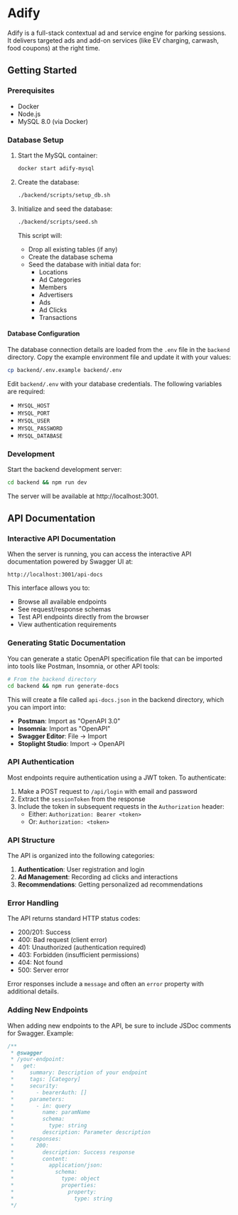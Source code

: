 # Adify

Adify is a full-stack contextual ad and service engine for parking sessions. It delivers targeted ads and add-on services (like EV charging, carwash, food coupons) at the right time.

## Getting Started

### Prerequisites

- Docker
- Node.js
- MySQL 8.0 (via Docker)

### Database Setup

1. Start the MySQL container:
   ```bash
   docker start adify-mysql
   ```

2. Create the database:
   ```bash
   ./backend/scripts/setup_db.sh
   ```

3. Initialize and seed the database:
   ```bash
   ./backend/scripts/seed.sh
   ```

   This script will:
   - Drop all existing tables (if any)
   - Create the database schema
   - Seed the database with initial data for:
     - Locations
     - Ad Categories
     - Members
     - Advertisers
     - Ads
     - Ad Clicks
     - Transactions

#### Database Configuration

The database connection details are loaded from the `.env` file in the `backend` directory. Copy the example environment file and update it with your values:

```bash
cp backend/.env.example backend/.env
```

Edit `backend/.env` with your database credentials. The following variables are required:
- `MYSQL_HOST`
- `MYSQL_PORT`
- `MYSQL_USER`
- `MYSQL_PASSWORD`
- `MYSQL_DATABASE`

### Development

Start the backend development server:

```bash
cd backend && npm run dev
```

The server will be available at http://localhost:3001.

## API Documentation

### Interactive API Documentation

When the server is running, you can access the interactive API documentation powered by Swagger UI at:

```
http://localhost:3001/api-docs
```

This interface allows you to:
- Browse all available endpoints
- See request/response schemas
- Test API endpoints directly from the browser
- View authentication requirements

### Generating Static Documentation

You can generate a static OpenAPI specification file that can be imported into tools like Postman, Insomnia, or other API tools:

```bash
# From the backend directory
cd backend && npm run generate-docs
```

This will create a file called `api-docs.json` in the backend directory, which you can import into:

- **Postman**: Import as "OpenAPI 3.0"
- **Insomnia**: Import as "OpenAPI"
- **Swagger Editor**: File -> Import
- **Stoplight Studio**: Import -> OpenAPI

### API Authentication

Most endpoints require authentication using a JWT token. To authenticate:

1. Make a POST request to `/api/login` with email and password
2. Extract the `sessionToken` from the response
3. Include the token in subsequent requests in the `Authorization` header:
   - Either: `Authorization: Bearer <token>`
   - Or: `Authorization: <token>`

### API Structure

The API is organized into the following categories:

1. **Authentication**: User registration and login
2. **Ad Management**: Recording ad clicks and interactions
3. **Recommendations**: Getting personalized ad recommendations

### Error Handling

The API returns standard HTTP status codes:

- 200/201: Success
- 400: Bad request (client error)
- 401: Unauthorized (authentication required)
- 403: Forbidden (insufficient permissions)
- 404: Not found
- 500: Server error

Error responses include a `message` and often an `error` property with additional details.

### Adding New Endpoints

When adding new endpoints to the API, be sure to include JSDoc comments for Swagger. Example:

```javascript
/**
 * @swagger
 * /your-endpoint:
 *   get:
 *     summary: Description of your endpoint
 *     tags: [Category]
 *     security:
 *       - bearerAuth: []
 *     parameters:
 *       - in: query
 *         name: paramName
 *         schema:
 *           type: string
 *         description: Parameter description
 *     responses:
 *       200:
 *         description: Success response
 *         content:
 *           application/json:
 *             schema:
 *               type: object
 *               properties:
 *                 property:
 *                   type: string
 */
```
